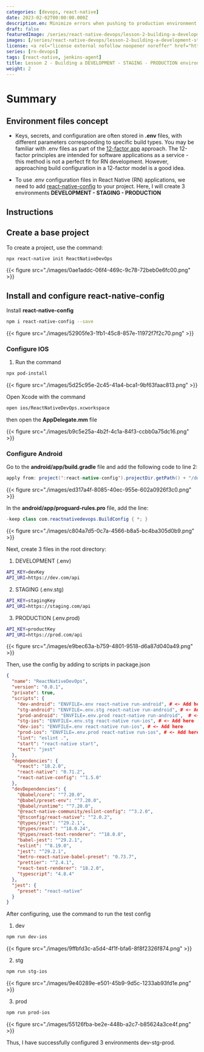 ```yaml
---
categories: [devops, react-native]
date: 2023-02-02T00:00:00.000Z
description.en: Minimize errors when pushing to production environment
draft: false
featuredImage: /series/react-native-devops/lesson-2-building-a-development-staging-production-environment.webp
images: [/series/react-native-devops/lesson-2-building-a-development-staging-production-environment.webp, /lesson-2-building-a-development-staging-production-environment/images/index.en.png]
license: <a rel="license external nofollow noopener noreffer" href="https://creativecommons.org/licenses/by-nc/4.0/" target="_blank">CC BY-NC 4.0</a>
series: [rn-devops]
tags: [react-native, jenkins-agent]
title: Lesson 2 - Building a DEVELOPMENT - STAGING - PRODUCTION environment
weight: 2
---
```


# Summary

## Environment files concept

-   Keys, secrets, and configuration are often stored in **.env** files, with different parameters corresponding to specific build types. You may be familiar with .env files as part of the [12-factor app](https://12factor.net/) approach. The 12-factor principles are intended for software applications as a service - this method is not a perfect fit for RN development. However, approaching build configuration in a 12-factor model is a good idea.

-   To use .env configuration files in React Native (RN) applications, we need to add [react-native-config](https://www.npmjs.com/package/react-native-config) to your project. Here, I will create 3 environments **DEVELOPMENT - STAGING - PRODUCTION**

## Instructions

## Create a base project

To create a project, use the command:

```bash
npx react-native init ReactNativeDevOps
```

{{< figure src="./images/0ae1addc-06f4-469c-9c78-72beb0e6fc00.png" >}}

## Install and configure react-native-config

Install **react-native-config**

```bash
npm i react-native-config --save
```

{{< figure src="./images/52905fe3-1fb1-45c8-857e-11972f7f2c70.png" >}}

### Configure IOS

1.  Run the command

```bash
npx pod-install
```

{{< figure src="./images/5d25c95e-2c45-41a4-bca1-9bf63faac813.png" >}}

Open Xcode with the command

```bash
open ios/ReactNativeDevOps.xcworkspace
```

then open the **AppDelegate.mm** file

{{< figure src="./images/b9c5e25a-4b2f-4c1a-84f3-ccbb0a75dc16.png" >}}

### Configure Android

Go to the **android/app/build.gradle** file and add the following code to line 2:

```java
apply from: project(':react-native-config').projectDir.getPath() + "/dotenv.gradle"
```

{{< figure src="./images/ed317a4f-8085-40ec-955e-602a0926f3c0.png" >}}

In the **android/app/proguard-rules.pro** file, add the line:

```java
-keep class com.reactnativedevops.BuildConfig { *; }
```

{{< figure src="./images/c804a7d5-0c7a-4566-b8a5-bc4ba305d0b9.png" >}}

Next, create 3 files in the root directory:

1.  DEVELOPMENT (.env)

```bash
API_KEY=devKey
API_URI=https://dev.com/api
```

2.  STAGING (.env.stg)

```bash
API_KEY=stagingKey
API_URI=https://staging.com/api
```

3.  PRODUCTION (.env.prod)

```bash
API_KEY=productKey
API_URI=https://prod.com/api
```

{{< figure src="./images/e9bec63a-b759-4801-9518-d6a87d040a49.png" >}}

Then, use the config by adding to scripts in package.json

```json
{
  "name": "ReactNativeDevOps",
  "version": "0.0.1",
  "private": true,
  "scripts": {
    "dev-android": "ENVFILE=.env react-native run-android", # <- Add here
    "stg-android": "ENVFILE=.env.stg react-native run-android", # <- Add here
    "prod-android": "ENVFILE=.env.prod react-native run-android",  # <- Add here
    "stg-ios": "ENVFILE=.env.stg react-native run-ios", # <- Add here
    "dev-ios": "ENVFILE=.env react-native run-ios", # <- Add here
    "prod-ios": "ENVFILE=.env.prod react-native run-ios", # <- Add here
    "lint": "eslint .",
    "start": "react-native start",
    "test": "jest"
  },
  "dependencies": {
    "react": "18.2.0",
    "react-native": "0.71.2",
    "react-native-config": "^1.5.0"
  },
  "devDependencies": {
    "@babel/core": "^7.20.0",
    "@babel/preset-env": "^7.20.0",
    "@babel/runtime": "^7.20.0",
    "@react-native-community/eslint-config": "^3.2.0",
    "@tsconfig/react-native": "^2.0.2",
    "@types/jest": "^29.2.1",
    "@types/react": "^18.0.24",
    "@types/react-test-renderer": "^18.0.0",
    "babel-jest": "^29.2.1",
    "eslint": "^8.19.0",
    "jest": "^29.2.1",
    "metro-react-native-babel-preset": "0.73.7",
    "prettier": "^2.4.1",
    "react-test-renderer": "18.2.0",
    "typescript": "4.8.4"
  },
  "jest": {
    "preset": "react-native"
  }
}
```

After configuring, use the command to run the test config

1.  dev

```bash
npm run dev-ios
```

{{< figure src="./images/9ffbfd3c-a5d4-4f1f-bfa6-8f8f2326f874.png" >}}

2.  stg

```bash
npm run stg-ios
```

{{< figure src="./images/9e40289e-e501-45b9-9d5c-1233ab93fd1e.png" >}}

3.  prod

```bash
npm run prod-ios
```

{{< figure src="./images/55126fba-be2e-448b-a2c7-b85624a3ce4f.png" >}}

Thus, I have successfully configured 3 environments dev-stg-prod.
